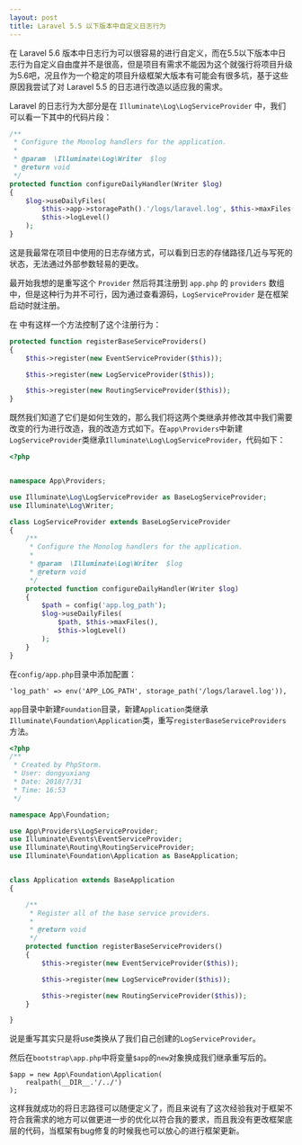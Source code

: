 ```yaml
---
layout: post
title: Laravel 5.5 以下版本中自定义日志行为
---
```


在 Laravel 5.6 版本中日志行为可以很容易的进行自定义，而在5.5以下版本中日志行为自定义自由度并不是很高，但是项目有需求不能因为这个就强行将项目升级为5.6吧，况且作为一个稳定的项目升级框架大版本有可能会有很多坑，基于这些原因我尝试了对 Laravel 5.5 的日志进行改造以适应我的需求。

Laravel 的日志行为大部分是在 `Illuminate\Log\LogServiceProvider` 中，我们可以看一下其中的代码片段：

```PHP
/**
 * Configure the Monolog handlers for the application.
 *
 * @param  \Illuminate\Log\Writer  $log
 * @return void
 */
protected function configureDailyHandler(Writer $log)
{
    $log->useDailyFiles(
        $this->app->storagePath().'/logs/laravel.log', $this->maxFiles(),
        $this->logLevel()
    );
}
```

这是我最常在项目中使用的日志存储方式，可以看到日志的存储路径几近与写死的状态，无法通过外部参数轻易的更改。

最开始我想的是重写这个 `Provider` 然后将其注册到 `app.php` 的 `providers` 数组中，但是这种行为并不可行，因为通过查看源码，`LogServiceProvider` 是在框架启动时就注册。

在 中有这样一个方法控制了这个注册行为：

```php
protected function registerBaseServiceProviders()
{
    $this->register(new EventServiceProvider($this));

    $this->register(new LogServiceProvider($this));

    $this->register(new RoutingServiceProvider($this));
}
```

既然我们知道了它们是如何生效的，那么我们将这两个类继承并修改其中我们需要改变的行为进行改造，我的改造方式如下。在`app\Providers`中新建`LogServiceProvider`类继承`Illuminate\Log\LogServiceProvider`，代码如下：

```PHP
<?php


namespace App\Providers;

use Illuminate\Log\LogServiceProvider as BaseLogServiceProvider;
use Illuminate\Log\Writer;

class LogServiceProvider extends BaseLogServiceProvider
{
    /**
     * Configure the Monolog handlers for the application.
     *
     * @param  \Illuminate\Log\Writer  $log
     * @return void
     */
    protected function configureDailyHandler(Writer $log)
    {
        $path = config('app.log_path');
        $log->useDailyFiles(
            $path, $this->maxFiles(),
            $this->logLevel()
        );
    }
}
```

在`config/app.php`目录中添加配置：

```
'log_path' => env('APP_LOG_PATH', storage_path('/logs/laravel.log')),
```

`app`目录中新建`Foundation`目录，新建`Application`类继承`Illuminate\Foundation\Application`类，重写`registerBaseServiceProviders`方法。

```PHP
<?php
/**
 * Created by PhpStorm.
 * User: dongyuxiang
 * Date: 2018/7/31
 * Time: 16:53
 */

namespace App\Foundation;

use App\Providers\LogServiceProvider;
use Illuminate\Events\EventServiceProvider;
use Illuminate\Routing\RoutingServiceProvider;
use Illuminate\Foundation\Application as BaseApplication;


class Application extends BaseApplication
{

    /**
     * Register all of the base service providers.
     *
     * @return void
     */
    protected function registerBaseServiceProviders()
    {
        $this->register(new EventServiceProvider($this));

        $this->register(new LogServiceProvider($this));

        $this->register(new RoutingServiceProvider($this));
    }

}
```

说是重写其实只是将use类换从了我们自己创建的`LogServiceProvider`。

然后在`bootstrap\app.php`中将变量`$app`的`new`对象换成我们继承重写后的。

```
$app = new App\Foundation\Application(
    realpath(__DIR__.'/../')
);
```

这样我就成功的将日志路径可以随便定义了，而且来说有了这次经验我对于框架不符合我需求的地方可以做更进一步的优化以符合我的要求，而且我没有更改框架底层的代码，当框架有bug修复的时候我也可以放心的进行框架更新。


